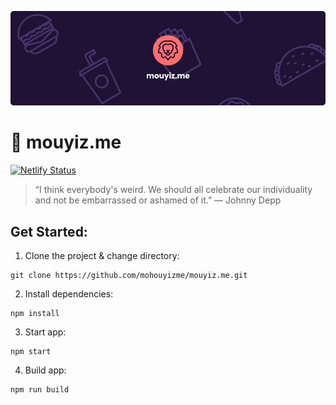 [![Test Image 1](banner.png)](https://mouyiz.me)
# 🚀 mouyiz.me
[![Netlify Status](https://api.netlify.com/api/v1/badges/fdea0670-1a17-4d64-99e6-cf01bc858cbd/deploy-status)](https://app.netlify.com/sites/mouyizme/deploys)
> “I think everybody's weird. We should all celebrate our individuality and not be embarrassed or ashamed of it.” ― Johnny Depp
## Get Started:
1. Clone the project & change directory:
```
git clone https://github.com/mohouyizme/mouyiz.me.git
```
2. Install dependencies:
```
npm install
```
3. Start app:
```
npm start
```
4. Build app:
```
npm run build
```
